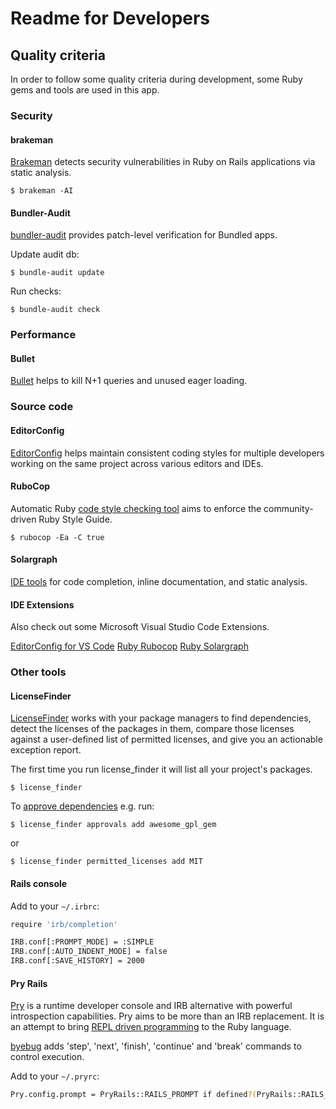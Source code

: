 # Readme for Developers

## Quality criteria

In order to follow some quality criteria during development, some Ruby gems and tools are used in this app.

### Security

#### brakeman

[Brakeman](https://rubygems.org/gems/brakeman) detects security vulnerabilities in Ruby on Rails applications via static analysis.

`$ brakeman -AI`

#### Bundler-Audit

[bundler-audit](https://rubygems.org/gems/bundler-audit) provides patch-level verification for Bundled apps.

Update audit db:

`$ bundle-audit update`

Run checks:

`$ bundle-audit check`

### Performance

#### Bullet

[Bullet](https://rubygems.org/gems/bullet) helps to kill N+1 queries and unused eager loading.

### Source code

#### EditorConfig

[EditorConfig](https://editorconfig.org) helps maintain consistent coding styles for multiple developers working on the same project across various editors and IDEs.

#### RuboCop

Automatic Ruby [code style checking tool](https://rubygems.org/gems/rubocop) aims to enforce the community-driven Ruby Style Guide.

`$ rubocop -Ea -C true`

#### Solargraph

[IDE tools](https://rubygems.org/gems/solargraph) for code completion, inline documentation, and static analysis.

#### IDE Extensions

Also check out some Microsoft Visual Studio Code Extensions.

[EditorConfig for VS Code](https://marketplace.visualstudio.com/items?itemName=EditorConfig.EditorConfig)
[Ruby Rubocop](https://marketplace.visualstudio.com/items?itemName=misogi.ruby-rubocop)
[Ruby Solargraph](https://marketplace.visualstudio.com/items?itemName=castwide.solargraph)

### Other tools

#### LicenseFinder

[LicenseFinder](https://rubygems.org/gems/license_finder) works with your package managers to find dependencies, detect the licenses of the packages in them, compare those licenses against a user-defined list of permitted licenses, and give you an actionable exception report.

The first time you run license_finder it will list all your project's packages.

`$ license_finder`

To [approve dependencies](https://github.com/pivotal/LicenseFinder#approving-dependencies) e.g. run:

`$ license_finder approvals add awesome_gpl_gem`

or

`$ license_finder permitted_licenses add MIT`

#### Rails console

Add to your `~/.irbrc`:

```bash
require 'irb/completion'

IRB.conf[:PROMPT_MODE] = :SIMPLE
IRB.conf[:AUTO_INDENT_MODE] = false
IRB.conf[:SAVE_HISTORY] = 2000
```

#### Pry Rails

[Pry](https://rubygems.org/gems/pry) is a runtime developer console and IRB alternative with powerful introspection capabilities. Pry aims to be more than an IRB replacement. It is an attempt to bring [REPL driven programming](https://pry.github.io/) to the Ruby language.

[byebug](https://rubygems.org/gems/pry-byebug) adds 'step', 'next', 'finish', 'continue' and 'break' commands to control execution.

Add to your `~/.pryrc`:

```bash
Pry.config.prompt = PryRails::RAILS_PROMPT if defined?(PryRails::RAILS_PROMPT)
```
